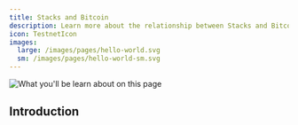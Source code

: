 ```yaml
---
title: Stacks and Bitcoin
description: Learn more about the relationship between Stacks and Bitcoin
icon: TestnetIcon
images:
  large: /images/pages/hello-world.svg
  sm: /images/pages/hello-world-sm.svg
---
```


![What you'll be learn about on this page](https://picsum.photos/600/400)

## Introduction

